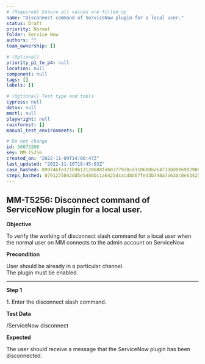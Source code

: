 ```yaml
---
# (Required) Ensure all values are filled up
name: "Disconnect command of ServiceNow plugin for a local user."
status: Draft
priority: Normal
folder: Service Now
authors: ""
team_ownership: []

# (Optional)
priority_p1_to_p4: null
location: null
component: null
tags: []
labels: []

# (Optional) Test type and tools
cypress: null
detox: null
mmctl: null
playwright: null
rainforest: []
manual_test_environments: []

# Do not change
id: 56073208
key: MM-T5256
created_on: "2022-11-09T14:00:47Z"
last_updated: "2022-11-10T18:45:03Z"
case_hashed: 899746fe371b9b13120688fd603779d0cd110608ba6473d8d00690290090e95b77becb362f23592a5b6f7f70c27a0596
steps_hashed: 0791275042dd5e5488bc1a6425dcacd8d67fed3b748a7a630c0e6342598a71806f3af400429e5622b6421ce4a3a29fc7
---
```


<!-- (Auto-generated) Based on frontmatter's "key" and "name" -->

## MM-T5256: Disconnect command of ServiceNow plugin for a local user.

**Objective**

To verify the working of disconnect slash command for a local user when the normal user on MM connects to the admin account on ServiceNow

**Precondition**

User should be already in a particular channel.\
The plugin must be enabled.

---

**Step 1**

1\. Enter the disconnect slash command.

**Test Data**

/ServiceNow disconnect

**Expected**

The user should receive a message that the ServiceNow plugin has been disconnected.
